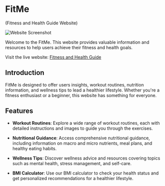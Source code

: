 # FitMe
(Fitness and Health Guide Website)

![Website Screenshot](screenshot.png)

Welcome to the FitMe. This website provides valuable information and resources to help users achieve their fitness and health goals.

Visit the live website: [Fitness and Health Guide](https://your-website-url.com)

## Introduction

FitMe is designed to offer users insights, workout routines, nutrition information, and wellness tips to lead a healthier lifestyle. Whether you're a fitness enthusiast or a beginner, this website has something for everyone.

## Features

- **Workout Routines**: Explore a wide range of workout routines, each with detailed instructions and images to guide you through the exercises.

- **Nutritional Guidance**: Access comprehensive nutritional guidance, including information on macro and micro nutrients, meal plans, and healthy eating habits.

- **Wellness Tips**: Discover wellness advice and resources covering topics such as mental health, stress management, and self-care.

- **BMI Calculator**: Use our BMI calculator to check your health status and get personalized recommendations for a healthier lifestyle.
